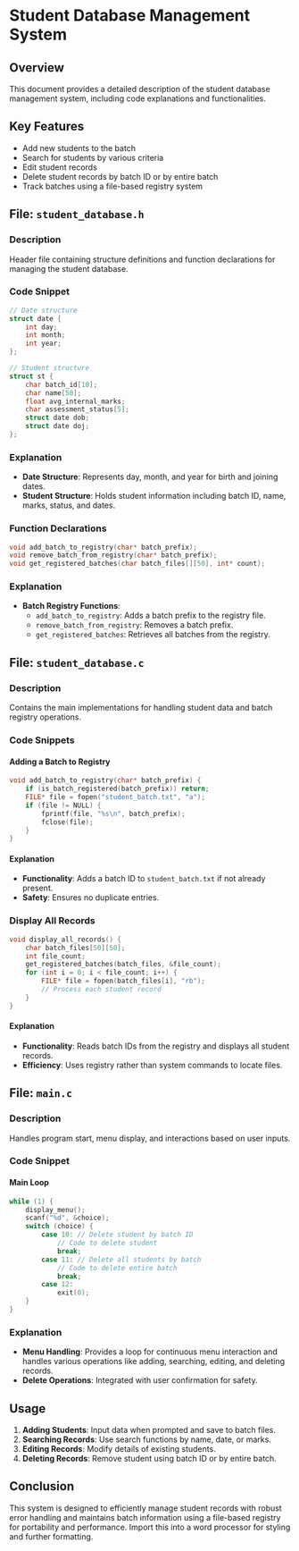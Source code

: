 # Student Database Management System

## Overview
This document provides a detailed description of the student database management system, including code explanations and functionalities.

## Key Features
- Add new students to the batch
- Search for students by various criteria
- Edit student records
- Delete student records by batch ID or by entire batch
- Track batches using a file-based registry system

## File: `student_database.h`

### Description
Header file containing structure definitions and function declarations for managing the student database.

### Code Snippet
```c
// Date structure
struct date {
    int day;
    int month;
    int year;
};

// Student structure
struct st {
    char batch_id[10];
    char name[50];
    float avg_internal_marks;
    char assessment_status[5];
    struct date dob;
    struct date doj;
};
```

### Explanation
- **Date Structure**: Represents day, month, and year for birth and joining dates.
- **Student Structure**: Holds student information including batch ID, name, marks, status, and dates.

### Function Declarations
```c
void add_batch_to_registry(char* batch_prefix);
void remove_batch_from_registry(char* batch_prefix);
void get_registered_batches(char batch_files[][50], int* count);
```

### Explanation
- **Batch Registry Functions**:
  - `add_batch_to_registry`: Adds a batch prefix to the registry file.
  - `remove_batch_from_registry`: Removes a batch prefix.
  - `get_registered_batches`: Retrieves all batches from the registry.

## File: `student_database.c`

### Description
Contains the main implementations for handling student data and batch registry operations.

### Code Snippets
#### Adding a Batch to Registry
```c
void add_batch_to_registry(char* batch_prefix) {
    if (is_batch_registered(batch_prefix)) return;
    FILE* file = fopen("student_batch.txt", "a");
    if (file != NULL) {
        fprintf(file, "%s\n", batch_prefix);
        fclose(file);
    }
}
```

#### Explanation
- **Functionality**: Adds a batch ID to `student_batch.txt` if not already present.
- **Safety**: Ensures no duplicate entries.

### Display All Records
```c
void display_all_records() {
    char batch_files[50][50];
    int file_count;
    get_registered_batches(batch_files, &file_count);
    for (int i = 0; i < file_count; i++) {
        FILE* file = fopen(batch_files[i], "rb");
        // Process each student record
    }
}
```

#### Explanation
- **Functionality**: Reads batch IDs from the registry and displays all student records.
- **Efficiency**: Uses registry rather than system commands to locate files.

## File: `main.c`

### Description
Handles program start, menu display, and interactions based on user inputs.

### Code Snippet
#### Main Loop
```c
while (1) {
    display_menu();
    scanf("%d", &choice);
    switch (choice) {
        case 10: // Delete student by batch ID
            // Code to delete student
            break;
        case 11: // Delete all students by batch
            // Code to delete entire batch
            break;
        case 12:
            exit(0);
    }
}
```

### Explanation
- **Menu Handling**: Provides a loop for continuous menu interaction and handles various operations like adding, searching, editing, and deleting records.
- **Delete Operations**: Integrated with user confirmation for safety.

## Usage
1. **Adding Students**: Input data when prompted and save to batch files.
2. **Searching Records**: Use search functions by name, date, or marks.
3. **Editing Records**: Modify details of existing students.
4. **Deleting Records**: Remove student using batch ID or by entire batch.

## Conclusion
This system is designed to efficiently manage student records with robust error handling and maintains batch information using a file-based registry for portability and performance. Import this into a word processor for styling and further formatting.
